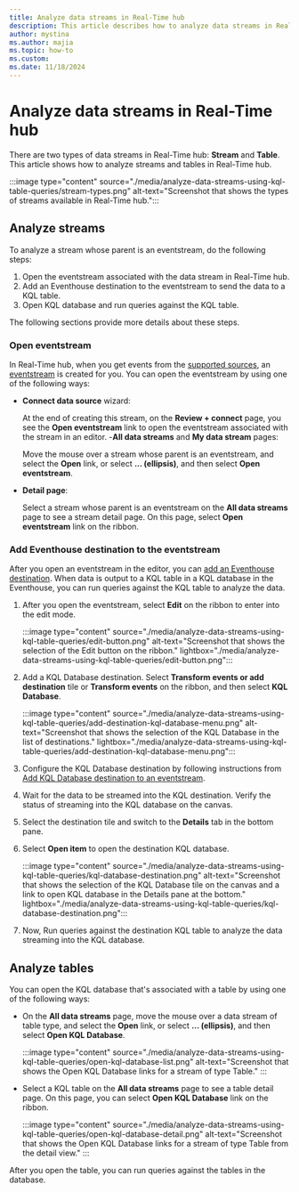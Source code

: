 ```yaml
---
title: Analyze data streams in Real-Time hub
description: This article describes how to analyze data streams in Real-Time hub. Process using transformations in eventstreams, add Eventhouse destination to send it to a Kusto Query Language (KQL) table and analyze it.
author: mystina
ms.author: majia
ms.topic: how-to
ms.custom:
ms.date: 11/18/2024
---
```


# Analyze data streams in Real-Time hub
There are two types of data streams in Real-Time hub: **Stream** and **Table**. This article shows how to analyze streams and tables in Real-Time hub.

:::image type="content" source="./media/analyze-data-streams-using-kql-table-queries/stream-types.png" alt-text="Screenshot that shows the types of streams available in Real-Time hub.":::



## Analyze streams
To analyze a stream whose parent is an eventstream, do the following steps:

1. Open the eventstream associated with the data stream in Real-Time hub.
1. Add an Eventhouse destination to the eventstream to send the data to a KQL table. 
1. Open KQL database and run queries against the KQL table. 

The following sections provide more details about these steps.

### Open eventstream
In Real-Time hub, when you get events from the [supported sources](supported-sources.md), an [eventstream](../real-time-intelligence/event-streams/overview.md) is created for you. You can open the eventstream by using one of the following ways: 

- **Connect data source** wizard:

    At the end of creating this stream, on the **Review + connect** page, you see the **Open eventstream** link to open the eventstream associated with the stream in an editor.
-**All data streams** and **My data stream** pages: 

    Move the mouse over a stream whose parent is an eventstream, and select the **Open** link, or select **... (ellipsis)**, and then select **Open eventstream**.
- **Detail page**:

    Select a stream whose parent is an eventstream on the **All data streams** page to see a stream detail page. On this page, select **Open eventstream** link on the ribbon.  

### Add Eventhouse destination to the eventstream

After you open an eventstream in the editor, you can [add an Eventhouse destination](../real-time-intelligence/event-streams/add-destination-kql-database.md). When data is output to a KQL table in a KQL database in the Eventhouse, you can run queries against the KQL table to analyze the data.

1. After you open the eventstream, select **Edit** on the ribbon to enter into the edit mode. 

    :::image type="content" source="./media/analyze-data-streams-using-kql-table-queries/edit-button.png" alt-text="Screenshot that shows the selection of the Edit button on the ribbon." lightbox="./media/analyze-data-streams-using-kql-table-queries/edit-button.png":::   
1. Add a KQL Database destination. Select **Transform events or add destination** tile or **Transform events** on the ribbon, and then select **KQL Database**.

    :::image type="content" source="./media/analyze-data-streams-using-kql-table-queries/add-destination-kql-database-menu.png" alt-text="Screenshot that shows the selection of the KQL Database in the list of destinations." lightbox="./media/analyze-data-streams-using-kql-table-queries/add-destination-kql-database-menu.png":::   
1. Configure the KQL Database destination by following instructions from [Add KQL Database destination to an eventstream](../real-time-intelligence/event-streams/add-destination-kql-database.md).
1. Wait for the data to be streamed into the KQL destination. Verify the status of streaming into the KQL database on the canvas.
1. Select the destination tile and switch to the **Details** tab in the bottom pane.
1. Select **Open item** to open the destination KQL database.

    :::image type="content" source="./media/analyze-data-streams-using-kql-table-queries/kql-database-destination.png" alt-text="Screenshot that shows the selection of the KQL Database tile on the canvas and a link to open KQL database in the Details pane at the bottom." lightbox="./media/analyze-data-streams-using-kql-table-queries/kql-database-destination.png":::   
1. Now, Run queries against the destination KQL table to analyze the data streaming into the KQL database.

## Analyze tables

You can open the KQL database that's associated with a table by using one of the following ways: 

- On the **All data streams** page, move the mouse over a data stream of table type, and select the **Open** link, or select **... (ellipsis)**, and then select **Open KQL Database**. 

    :::image type="content" source="./media/analyze-data-streams-using-kql-table-queries/open-kql-database-list.png" alt-text="Screenshot that shows the Open KQL Database links for a stream of type Table." :::   
- Select a KQL table on the **All data streams** page to see a table detail page. On this page, you can select **Open KQL Database** link on the ribbon. 

    :::image type="content" source="./media/analyze-data-streams-using-kql-table-queries/open-kql-database-detail.png" alt-text="Screenshot that shows the Open KQL Database links for a stream of type Table from the detail view." :::   

After you open the table, you can run queries against the tables in the database. 
